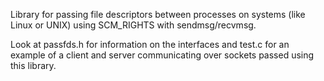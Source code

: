 Library for passing file descriptors between processes on systems (like
Linux or UNIX) using SCM_RIGHTS with sendmsg/recvmsg.

Look at passfds.h for information on the interfaces and test.c for
an example of a client and server communicating over sockets passed
using this library.
